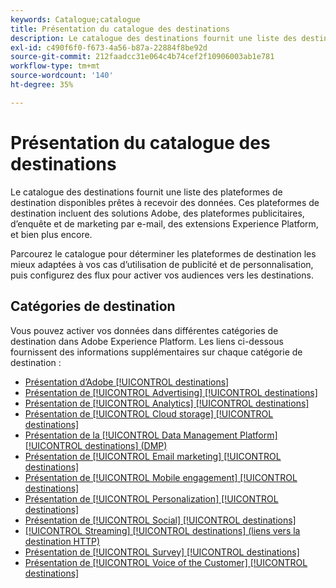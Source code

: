 ```yaml
---
keywords: Catalogue;catalogue
title: Présentation du catalogue des destinations
description: Le catalogue des destinations fournit une liste des destinations disponibles prêtes à recevoir des données. Ces destinations incluent des solutions Adobe, des plateformes publicitaires, d’enquête et de marketing par e-mail, et bien plus encore.
exl-id: c490f6f0-f673-4a56-b87a-22884f8be92d
source-git-commit: 212faadcc31e064c4b74cef2f10906003ab1e781
workflow-type: tm+mt
source-wordcount: '140'
ht-degree: 35%

---
```


# Présentation du catalogue des destinations

Le catalogue des destinations fournit une liste des plateformes de destination disponibles prêtes à recevoir des données. Ces plateformes de destination incluent des solutions Adobe, des plateformes publicitaires, d’enquête et de marketing par e-mail, des extensions Experience Platform, et bien plus encore.

Parcourez le catalogue pour déterminer les plateformes de destination les mieux adaptées à vos cas d’utilisation de publicité et de personnalisation, puis configurez des flux pour activer vos audiences vers les destinations.

<div id="recs-overview-body-1"></div>
<div id="recs-overview-body-2"></div>
<div id="recs-overview-body-3"></div>
<div id="recs-overview-body-4"></div>
<div id="recs-overview-body-5"></div>
<div id="recs-overview-body-6"></div>

## Catégories de destination

Vous pouvez activer vos données dans différentes catégories de destination dans Adobe Experience Platform. Les liens ci-dessous fournissent des informations supplémentaires sur chaque catégorie de destination :

- [Présentation d’Adobe [!UICONTROL destinations]](adobe/overview.md)
- [Présentation de [!UICONTROL Advertising] [!UICONTROL destinations]](advertising/overview.md)
- [Présentation de [!UICONTROL Analytics] [!UICONTROL destinations]](analytics/overview.md)
- [Présentation de [!UICONTROL Cloud storage] [!UICONTROL destinations]](cloud-storage/overview.md)
- [Présentation de la [!UICONTROL Data Management Platform] [!UICONTROL destinations] (DMP)](data-management/overview.md)
- [Présentation de [!UICONTROL Email marketing] [!UICONTROL destinations]](email-marketing/overview.md)
- [Présentation de [!UICONTROL Mobile engagement] [!UICONTROL destinations]](mobile-engagement/overview.md)
- [Présentation de [!UICONTROL Personalization] [!UICONTROL destinations]](personalization/overview.md)
- [Présentation de [!UICONTROL Social] [!UICONTROL destinations]](social/overview.md)
- [[!UICONTROL Streaming] [!UICONTROL destinations] (liens vers la destination HTTP)](streaming/http-destination.md)
- [Présentation de [!UICONTROL Survey] [!UICONTROL destinations]](survey/overview.md)
- [Présentation de [!UICONTROL Voice of the Customer] [!UICONTROL destinations]](voice/overview.md)